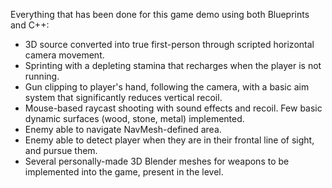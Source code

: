 Everything that has been done for this game demo using both Blueprints and C++:

- 3D source converted into true first-person through scripted horizontal camera movement.
- Sprinting with a depleting stamina that recharges when the player is not running.
- Gun clipping to player's hand, following the camera, with a basic aim system that significantly reduces vertical recoil.
- Mouse-based raycast shooting with sound effects and recoil. Few basic dynamic surfaces (wood, stone, metal) implemented.
- Enemy able to navigate NavMesh-defined area.
- Enemy able to detect player when they are in their frontal line of sight, and pursue them.
- Several personally-made 3D Blender meshes for weapons to be implemented into the game, present in the level.

